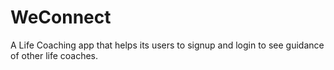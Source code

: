 # WeConnect
A Life Coaching app that helps its users to signup and login to see guidance of other life coaches.

